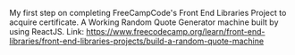 My first step on completing FreeCampCode's Front End Libraries Project to acquire certificate.
A Working Random Quote Generator machine built by using ReactJS.
Link: https://www.freecodecamp.org/learn/front-end-libraries/front-end-libraries-projects/build-a-random-quote-machine
